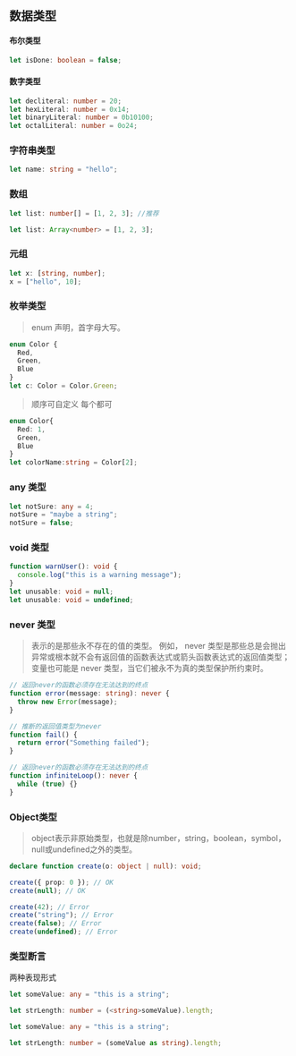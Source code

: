 ## 数据类型

#### 布尔类型

```typescript
let isDone: boolean = false;
```

#### 数字类型

```typescript
let decliteral: number = 20;
let hexLiteral: number = 0x14;
let binaryLiteral: number = 0b10100;
let octalLiteral: number = 0o24;
```

### 字符串类型

```typescript
let name: string = "hello";
```

### 数组

```typescript
let list: number[] = [1, 2, 3]; //推荐

let list: Array<number> = [1, 2, 3];
```

### 元组

```typescript
let x: [string, number];
x = ["hello", 10];
```

### 枚举类型

> enum 声明，首字母大写。

```typescript
enum Color {
  Red,
  Green,
  Blue
}
let c: Color = Color.Green;
```

> 顺序可自定义 每个都可

```typescript
enum Color{
  Red: 1,
  Green,
  Blue
}
let colorName:string = Color[2];
```

### any 类型

```typescript
let notSure: any = 4;
notSure = "maybe a string";
notSure = false;
```

### void 类型

```typescript
function warnUser(): void {
  console.log("this is a warning message");
}
let unusable: void = null;
let unusable: void = undefined;
```

### never 类型

> 表示的是那些永不存在的值的类型。 例如， never 类型是那些总是会抛出异常或根本就不会有返回值的函数表达式或箭头函数表达式的返回值类型； 变量也可能是 never 类型，当它们被永不为真的类型保护所约束时。

```typescript
// 返回never的函数必须存在无法达到的终点
function error(message: string): never {
  throw new Error(message);
}

// 推断的返回值类型为never
function fail() {
  return error("Something failed");
}

// 返回never的函数必须存在无法达到的终点
function infiniteLoop(): never {
  while (true) {}
}
```
### Object类型
> object表示非原始类型，也就是除number，string，boolean，symbol，null或undefined之外的类型。

```typescript
declare function create(o: object | null): void;

create({ prop: 0 }); // OK
create(null); // OK

create(42); // Error
create("string"); // Error
create(false); // Error
create(undefined); // Error
```

### 类型断言
两种表现形式
```typescript
let someValue: any = "this is a string";

let strLength: number = (<string>someValue).length;
```
```typescript
let someValue: any = "this is a string";

let strLength: number = (someValue as string).length;
```